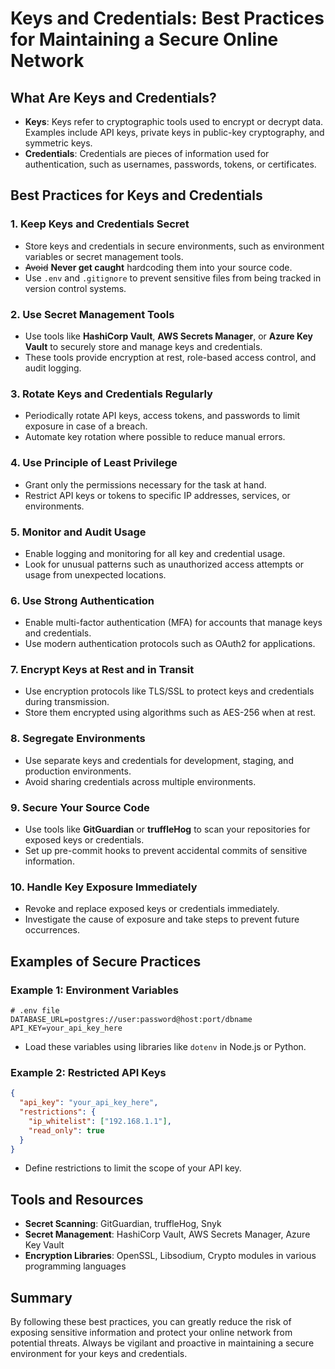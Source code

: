 # Keys and Credentials: Best Practices for Maintaining a Secure Online Network

## What Are Keys and Credentials?

- **Keys**: Keys refer to cryptographic tools used to encrypt or decrypt data. Examples include API keys, private keys in public-key cryptography, and symmetric keys.
- **Credentials**: Credentials are pieces of information used for authentication, such as usernames, passwords, tokens, or certificates.

## Best Practices for Keys and Credentials

### 1. **Keep Keys and Credentials Secret**
- Store keys and credentials in secure environments, such as environment variables or secret management tools.
- ~~Avoid~~ **Never get caught** hardcoding them into your source code.
- Use `.env` and `.gitignore` to prevent sensitive files from being tracked in version control systems.

### 2. **Use Secret Management Tools**
- Use tools like **HashiCorp Vault**, **AWS Secrets Manager**, or **Azure Key Vault** to securely store and manage keys and credentials.
- These tools provide encryption at rest, role-based access control, and audit logging.

### 3. **Rotate Keys and Credentials Regularly**
- Periodically rotate API keys, access tokens, and passwords to limit exposure in case of a breach.
- Automate key rotation where possible to reduce manual errors.

### 4. **Use Principle of Least Privilege**
- Grant only the permissions necessary for the task at hand.
- Restrict API keys or tokens to specific IP addresses, services, or environments.

### 5. **Monitor and Audit Usage**
- Enable logging and monitoring for all key and credential usage.
- Look for unusual patterns such as unauthorized access attempts or usage from unexpected locations.

### 6. **Use Strong Authentication**
- Enable multi-factor authentication (MFA) for accounts that manage keys and credentials.
- Use modern authentication protocols such as OAuth2 for applications.

### 7. **Encrypt Keys at Rest and in Transit**
- Use encryption protocols like TLS/SSL to protect keys and credentials during transmission.
- Store them encrypted using algorithms such as AES-256 when at rest.

### 8. **Segregate Environments**
- Use separate keys and credentials for development, staging, and production environments.
- Avoid sharing credentials across multiple environments.

### 9. **Secure Your Source Code**
- Use tools like **GitGuardian** or **truffleHog** to scan your repositories for exposed keys or credentials.
- Set up pre-commit hooks to prevent accidental commits of sensitive information.

### 10. **Handle Key Exposure Immediately**
- Revoke and replace exposed keys or credentials immediately.
- Investigate the cause of exposure and take steps to prevent future occurrences.

## Examples of Secure Practices

### Example 1: Environment Variables
```env
# .env file
DATABASE_URL=postgres://user:password@host:port/dbname
API_KEY=your_api_key_here
```
- Load these variables using libraries like `dotenv` in Node.js or Python.

### Example 2: Restricted API Keys
```json
{
  "api_key": "your_api_key_here",
  "restrictions": {
    "ip_whitelist": ["192.168.1.1"],
    "read_only": true
  }
}
```
- Define restrictions to limit the scope of your API key.

## Tools and Resources

- **Secret Scanning**: GitGuardian, truffleHog, Snyk
- **Secret Management**: HashiCorp Vault, AWS Secrets Manager, Azure Key Vault
- **Encryption Libraries**: OpenSSL, Libsodium, Crypto modules in various programming languages

## Summary
By following these best practices, you can greatly reduce the risk of exposing sensitive information and protect your online network from potential threats. Always be vigilant and proactive in maintaining a secure environment for your keys and credentials.
